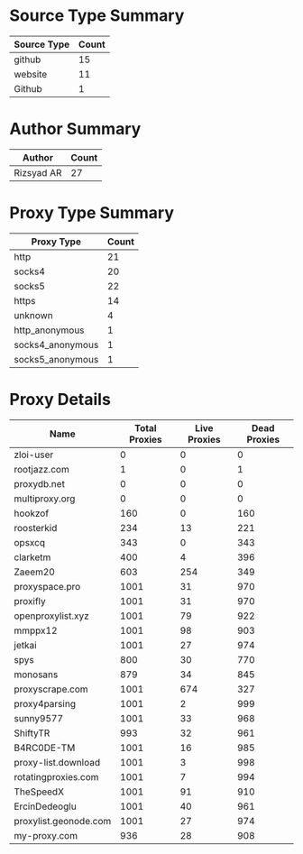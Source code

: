 # Source Type Summary

| Source Type | Count |
|-------------|-------|
| github | 15 |
| website | 11 |
| Github | 1 |


# Author Summary

| Author | Count |
|--------|-------|
| Rizsyad AR | 27 |


# Proxy Type Summary

| Proxy Type | Count |
|------------|-------|
| http | 21 |
| socks4 | 20 |
| socks5 | 22 |
| https | 14 |
| unknown | 4 |
| http_anonymous | 1 |
| socks4_anonymous | 1 |
| socks5_anonymous | 1 |


# Proxy Details

| Name | Total Proxies | Live Proxies | Dead Proxies |
|------|---------------|--------------|---------------|
| zloi-user | 0 | 0 | 0 |
| rootjazz.com | 1 | 0 | 1 |
| proxydb.net | 0 | 0 | 0 |
| multiproxy.org | 0 | 0 | 0 |
| hookzof | 160 | 0 | 160 |
| roosterkid | 234 | 13 | 221 |
| opsxcq | 343 | 0 | 343 |
| clarketm | 400 | 4 | 396 |
| Zaeem20 | 603 | 254 | 349 |
| proxyspace.pro | 1001 | 31 | 970 |
| proxifly | 1001 | 31 | 970 |
| openproxylist.xyz | 1001 | 79 | 922 |
| mmppx12 | 1001 | 98 | 903 |
| jetkai | 1001 | 27 | 974 |
| spys | 800 | 30 | 770 |
| monosans | 879 | 34 | 845 |
| proxyscrape.com | 1001 | 674 | 327 |
| proxy4parsing | 1001 | 2 | 999 |
| sunny9577 | 1001 | 33 | 968 |
| ShiftyTR | 993 | 32 | 961 |
| B4RC0DE-TM | 1001 | 16 | 985 |
| proxy-list.download | 1001 | 3 | 998 |
| rotatingproxies.com | 1001 | 7 | 994 |
| TheSpeedX | 1001 | 91 | 910 |
| ErcinDedeoglu | 1001 | 40 | 961 |
| proxylist.geonode.com | 1001 | 27 | 974 |
| my-proxy.com | 936 | 28 | 908 |
